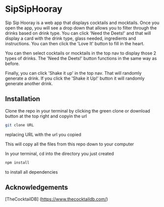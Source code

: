 # SipSipHooray
Sip Sip Hooray is a web app that displays cocktails and mocktails. Once you open the app, you will see a drop down that allows you to filter through the drinks based on drink type. You can click 'Need the Deets!' and that will display a card with the drink type, glass needed, ingredients and instructions. You can then click the 'Love It' button to fill in the heart.

You can then select cocktails or mocktails in the top nav to display those 2 types of drinks. The 'Need the Deets!' button functions in the same way as before.

Finally, you can click 'Shake it up' in the top nav. That will randomly generate a drink. If you click the 'Shake it Up!' button it will randomly generate another drink.

## Installation
Clone the repo in your terminal by clicking the green clone or download button at the top right and copyin the url

```bash
git clone URL
```

replacing URL with the url you copied

This will copy all the files from this repo down to your computer

In your terminal, cd into the directory you just created

```bash
npm install
```

to install all dependencies

## Acknowledgements

[TheCocktailDB] (https://www.thecocktaildb.com/)